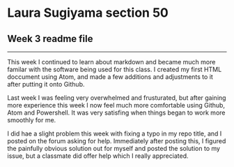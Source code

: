 <h1> Laura Sugiyama section 50 </h1>
<h2>Week 3 readme file </h2>
<hr />
This week I continued to learn about markdown and became much more familar with the software being used for this class.  I created my first HTML doccument using Atom, and made a few additions and adjustments to it after putting it onto Github.</br>

Last week I was feeling very overwhelmed and frusturated, but after gaining more experience this week I now feel much more comfortable using Github, Atom and Powershell. It was very satisfing when things began to work more smoothly for me.</br>

I did hae a slight problem this week with fixing a typo in my repo title, and I posted on the forum asking for help.  Immediately after posting this, I figured the painfully obvious solution out for myself and posted the solution to my issue, but a classmate did offer help which I really appreciated. 

